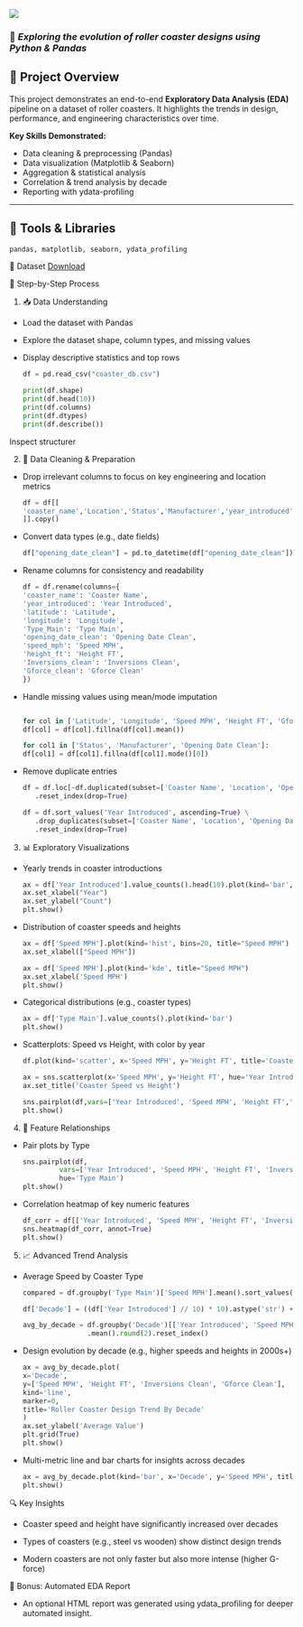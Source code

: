 ![](Roller_Coaster_Data_Analysis_—_Python_EDA_Project.png)

### 🎢 *Exploring the evolution of roller coaster designs using Python & Pandas*

## 📌 Project Overview


This project demonstrates an end-to-end **Exploratory Data Analysis (EDA)** pipeline on a dataset of roller coasters. It highlights the trends in design, performance, and engineering characteristics over time.

**Key Skills Demonstrated:**
- Data cleaning & preprocessing (Pandas)
- Data visualization (Matplotlib & Seaborn)
- Aggregation & statistical analysis
- Correlation & trend analysis by decade
- Reporting with ydata-profiling

---

## 🔧 Tools & Libraries

```python
pandas, matplotlib, seaborn, ydata_profiling
```

📁 Dataset [Download](https://www.kaggle.com/datasets/robikscube/rollercoaster-database)

🧩 Step-by-Step Process

1. 📥 Data Understanding

- Load the dataset with Pandas

- Explore the dataset shape, column types, and missing values

- Display descriptive statistics and top rows

    ```python
    df = pd.read_csv("coaster_db.csv")

    print(df.shape)
    print(df.head(10))
    print(df.columns)
    print(df.dtypes)
    print(df.describe())
    ```


Inspect structurer 

2. 🧹 Data Cleaning & Preparation

- Drop irrelevant columns to focus on key engineering and location metrics

    ```python
    df = df[[
    'coaster_name','Location','Status','Manufacturer','year_introduced', 'latitude', 'longitude','Type_Main','opening_date_clean','speed_mph','height_ft','Inversions_clean', 'Gforce_clean'
    ]].copy()
    ```
- Convert data types (e.g., date fields)

    ```python
    df["opening_date_clean"] = pd.to_datetime(df["opening_date_clean"])
    ```

- Rename columns for consistency and readability

    ```python
    df = df.rename(columns={
    'coaster_name': 'Coaster Name',
    'year_introduced': 'Year Introduced',
    'latitude': 'Latitude',
    'longitude': 'Longitude',
    'Type_Main': 'Type Main',
    'opening_date_clean': 'Opening Date Clean',
    'speed_mph': 'Speed MPH',
    'height_ft': 'Height FT',
    'Inversions_clean': 'Inversions Clean',
    'Gforce_clean': 'Gforce Clean'
    })
    ```

- Handle missing values using mean/mode imputation
    
    ```python

    for col in ['Latitude', 'Longitude', 'Speed MPH', 'Height FT', 'Gforce Clean']:
    df[col] = df[col].fillna(df[col].mean())

    for col1 in ['Status', 'Manufacturer', 'Opening Date Clean']:
    df[col1] = df[col1].fillna(df[col1].mode()[0])
    ```

- Remove duplicate entries

    ```python
    df = df.loc[~df.duplicated(subset=['Coaster Name', 'Location', 'Opening Date Clean'])] \
       .reset_index(drop=True)

    df = df.sort_values('Year Introduced', ascending=True) \
       .drop_duplicates(subset=['Coaster Name', 'Location', 'Opening Date Clean'], keep='first') \
       .reset_index(drop=True)
    ```
3. 📊 Exploratory Visualizations
    
- Yearly trends in coaster introductions

    
    ```python
    ax = df['Year Introduced'].value_counts().head(10).plot(kind='bar', title="Top 10 Year Introduced")
    ax.set_xlabel("Year")
    ax.set_ylabel("Count")
    plt.show()
    ```

- Distribution of coaster speeds and heights

    ```python
    ax = df['Speed MPH'].plot(kind='hist', bins=20, title="Speed MPH")
    ax.set_xlabel(["Speed MPH"])

    ax = df['Speed MPH'].plot(kind='kde', title="Speed MPH")
    ax.set_xlabel('Speed MPH')
    plt.show()
    ```

- Categorical distributions (e.g., coaster types)

    ```python
    ax = df['Type Main'].value_counts().plot(kind='bar')
    plt.show()
    ```

- Scatterplots: Speed vs Height, with color by year
    
    ```python
    df.plot(kind='scatter', x='Speed MPH', y='Height FT', title='Coaster Speed vs Height')

    ax = sns.scatterplot(x='Speed MPH', y='Height FT', hue='Year Introduced', data=df)
    ax.set_title('Coaster Speed vs Height')

    sns.pairplot(df,vars=['Year Introduced', 'Speed MPH', 'Height FT','Inversions Clean', 'Gforce Clean'], hue='Type Main')
    plt.show()
    ```
4. 🔗 Feature Relationships
- Pair plots by Type
    
    ```python
    sns.pairplot(df,
             vars=['Year Introduced', 'Speed MPH', 'Height FT', 'Inversions Clean', 'Gforce Clean'],
             hue='Type Main')
    plt.show()
    ```
- Correlation heatmap of key numeric features

    ```python
    df_corr = df[['Year Introduced', 'Speed MPH', 'Height FT', 'Inversions Clean', 'Gforce Clean']].dropna().corr()
    sns.heatmap(df_corr, annot=True)
    plt.show()
    ```
5. 📈 Advanced Trend Analysis
- Average Speed by Coaster Type
    ```python
    compared = df.groupby('Type Main')['Speed MPH'].mean().sort_values(ascending=False)

    df['Decade'] = ((df['Year Introduced'] // 10) * 10).astype('str') + "s"

    avg_by_decade = df.groupby('Decade')[['Year Introduced', 'Speed MPH', 'Height FT', 'Inversions Clean', 'Gforce Clean']] \
                    .mean().round(2).reset_index()
    ```
- Design evolution by decade (e.g., higher speeds and heights in 2000s+)
    
    ```python
    ax = avg_by_decade.plot(
    x='Decade',
    y=['Speed MPH', 'Height FT', 'Inversions Clean', 'Gforce Clean'],
    kind='line',
    marker=0,
    title='Roller Coaster Design Trend By Decade'
    )
    ax.set_ylabel('Average Value')
    plt.grid(True)
    plt.show()
    ```

- Multi-metric line and bar charts for insights across decades
    
    ```python
    ax = avg_by_decade.plot(kind='bar', x='Decade', y='Speed MPH', title='Average Speed By Decade')
    plt.show()
    ```

🔍 Key Insights  
- Coaster speed and height have significantly increased over decades

- Types of coasters (e.g., steel vs wooden) show distinct design trends

- Modern coasters are not only faster but also more intense (higher G-force)

📝 Bonus: Automated EDA Report
- An optional HTML report was generated using ydata_profiling for deeper automated insight.